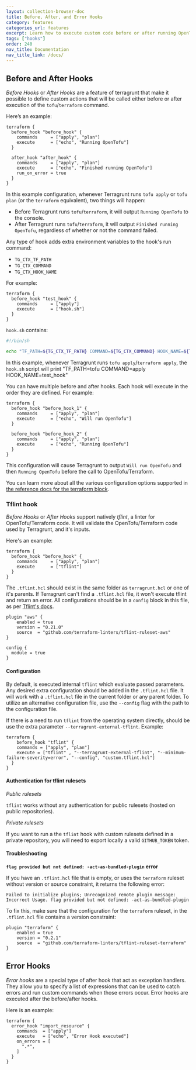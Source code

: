 ```yaml
---
layout: collection-browser-doc
title: Before, After, and Error Hooks
category: features
categories_url: features
excerpt: Learn how to execute custom code before or after running OpenTofu/Terraform, or when errors occur.
tags: ["hooks"]
order: 240
nav_title: Documentation
nav_title_link: /docs/
---
```


## Before and After Hooks

_Before Hooks_ or _After Hooks_ are a feature of terragrunt that make it possible to define custom actions that will be called either before or after execution of the `tofu`/`terraform` command.

Here’s an example:

``` hcl
terraform {
  before_hook "before_hook" {
    commands     = ["apply", "plan"]
    execute      = ["echo", "Running OpenTofu"]
  }

  after_hook "after_hook" {
    commands     = ["apply", "plan"]
    execute      = ["echo", "Finished running OpenTofu"]
    run_on_error = true
  }
}
```

In this example configuration, whenever Terragrunt runs `tofu apply` or `tofu plan` (or the `terraform` equivalent), two things will happen:

- Before Terragrunt runs `tofu`/`terraform`, it will output `Running OpenTofu` to the console.
- After Terragrunt runs `tofu`/`terraform`, it will output `Finished running OpenTofu`, regardless of whether or not the
  command failed.

Any type of hook adds extra environment variables to the hook's run command:

- `TG_CTX_TF_PATH`
- `TG_CTX_COMMAND`
- `TG_CTX_HOOK_NAME`

For example:

``` hcl
terraform {
  before_hook "test_hook" {
    commands     = ["apply"]
    execute      = ["hook.sh"]
  }
}
```

`hook.sh` contains:

``` bash
#!/bin/sh

echo "TF_PATH=${TG_CTX_TF_PATH} COMMAND=${TG_CTX_COMMAND} HOOK_NAME=${TG_CTX_HOOK_NAME}"
```

In this example, whenever Terragrunt runs `tofu apply`/`terraform apply`, the `hook.sh` script will print "TF_PATH=tofu COMMAND=apply HOOK_NAME=test_hook"

You can have multiple before and after hooks. Each hook will execute in the order they are defined. For example:

``` hcl
terraform {
  before_hook "before_hook_1" {
    commands     = ["apply", "plan"]
    execute      = ["echo", "Will run OpenTofu"]
  }

  before_hook "before_hook_2" {
    commands     = ["apply", "plan"]
    execute      = ["echo", "Running OpenTofu"]
  }
}
```

This configuration will cause Terragrunt to output `Will run OpenTofu` and then `Running OpenTofu` before the call
to OpenTofu/Terraform.

You can learn more about all the various configuration options supported in [the reference docs for the terraform
block](/docs/reference/config-blocks-and-attributes/#terraform).

### Tflint hook

_Before Hooks_ or _After Hooks_ support natively _tflint_, a linter for OpenTofu/Terraform code. It will validate the
OpenTofu/Terraform code used by Terragrunt, and it's inputs.

Here's an example:

```hcl
terraform {
  before_hook "before_hook" {
    commands     = ["apply", "plan"]
    execute      = ["tflint"]
  }
}
```

The `.tflint.hcl` should exist in the same folder as `terragrunt.hcl` or one of it's parents. If Terragrunt can't find
a `.tflint.hcl` file, it won't execute tflint and return an error. All configurations should be in a `config` block in this
file, as per [Tflint's docs](https://github.com/terraform-linters/tflint/blob/master/docs/user-guide/config.md).

```hcl
plugin "aws" {
    enabled = true
    version = "0.21.0"
    source  = "github.com/terraform-linters/tflint-ruleset-aws"
}

config {
  module = true
}
```

#### Configuration

By default, is executed internal `tflint` which evaluate passed parameters. Any desired extra configuration should be added in the `.tflint.hcl` file.
It will work with a `.tflint.hcl` file in the current folder or any parent folder.
To utilize an alternative configuration file, use the `--config` flag with the path to the configuration file.

If there is a need to run `tflint` from the operating system directly, should be use the extra parameter `--terragrunt-external-tflint`.
Example:

```hcl
terraform {
    before_hook "tflint" {
    commands = ["apply", "plan"]
    execute = ["tflint" , "--terragrunt-external-tflint", "--minimum-failure-severity=error", "--config", "custom.tflint.hcl"]
  }
}
```

#### Authentication for tflint rulesets

<!-- markdownlint-disable MD036 -->
_Public rulesets_

`tflint` works without any authentication for public rulesets (hosted on public repositories).

_Private rulesets_

If you want to run a the `tflint` hook with custom rulesets defined in a private repository, you will need to export locally a valid `GITHUB_TOKEN` token.

#### Troubleshooting

__`flag provided but not defined: -act-as-bundled-plugin` error__

If you have an `.tflint.hcl` file that is empty, or uses the `terraform` ruleset without version or source constraint, it returns the following error:

```log
Failed to initialize plugins; Unrecognized remote plugin message: Incorrect Usage. flag provided but not defined: -act-as-bundled-plugin
```

To fix this, make sure that the configuration for the `terraform` ruleset, in the `.tflint.hcl` file contains a version constraint:

```hcl
plugin "terraform" {
    enabled = true
    version = "0.2.1"
    source  = "github.com/terraform-linters/tflint-ruleset-terraform"
}
```

## Error Hooks

_Error hooks_ are a special type of after hook that act as exception handlers. They allow you to specify a list of expressions that can be used to catch errors and run custom commands when those errors occur. Error hooks are executed after the before/after hooks.

Here is an example:

``` hcl
terraform {
  error_hook "import_resource" {
    commands  = ["apply"]
    execute   = ["echo", "Error Hook executed"]
    on_errors = [
      ".*",
    ]
  }
}
```
